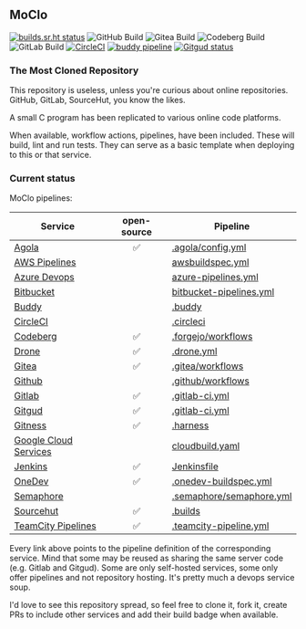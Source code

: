 ## MoClo

[![builds.sr.ht status](https://builds.sr.ht/~ka_st/moclo/commits/master/build.yml.svg)](https://builds.sr.ht/~ka_st/moclo/commits/master/build.yml?) ![GitHub Build](https://github.com/KaSt/moclo/actions/workflows/build.yml/badge.svg) ![Gitea Build](https://gitea.com/KaSt/moclo/actions/workflows/build.yml/badge.svg) ![Codeberg Build](https://codeberg.org/KaSt/moclo/badges/workflows/build.yml/badge.svg) ![GitLab Build](https://gitlab.com/Kapppa/moclo/badges/master/pipeline.svg) [![CircleCI](https://dl.circleci.com/status-badge/img/circleci/N48JnXvXTL7JuZDQeQ43YM/6oYrGmoLX4VyQ2VucQzfm4/tree/master.svg?style=svg)](https://dl.circleci.com/status-badge/redirect/circleci/N48JnXvXTL7JuZDQeQ43YM/6oYrGmoLX4VyQ2VucQzfm4/tree/master) [![buddy pipeline](https://eu.buddy.works/pm---8/moclo/pipelines/pipeline/199425/badge.svg?token=bb3a1947d2c144ba6363b1aaa3a0a19fcc0e76a7d6b98d82b446850015cf602c "buddy pipeline")](https://eu.buddy.works/pm---8/moclo/pipelines/pipeline/199425) 
[![Gitgud status](https://gitgud.io/Kapppa/moclo/badges/master/pipeline.svg)](https://gitgud.io/Kapppa/moclo/-/commits/master)



### The Most Cloned Repository
This repository is useless, unless you're curious about online repositories. 
GitHub, GitLab, SourceHut, you know the likes.

A small C program has been replicated to various online code platforms. 

When available, workflow actions, pipelines, have been included. 
These will build, lint and run tests. They can serve as a basic template when deploying to this or that service.

### Current status
MoClo pipelines:

| Service | open-source | Pipeline |
| -------- |:----:| ---- | 
| [Agola](https://agola.io) | :white_check_mark: | [.agola/config.yml](https://github.com/KaSt/moclo/blob/master/.agola/config.yml) |
| [AWS Pipelines](https://aws.amazon.com/codepipeline/) | &nbsp; | [awsbuildspec.yml](https://github.com/KaSt/moclo/blob/master/awsbuildspec.yml) |
| [Azure Devops](https://azure.microsoft.com/en-us/products/devops) | &nbsp; | [azure-pipelines.yml](https://github.com/KaSt/moclo/blob/master/azure-pipelines.yml) |
| [Bitbucket](https://bitbucket.org) | &nbsp; | [bitbucket-pipelines.yml](https://github.com/KaSt/moclo/blob/master/bitbucket-pipelines.yml) |
| [Buddy](https://buddy.works) | &nbsp; | [.buddy](https://github.com/KaSt/moclo/tree/master/.buddy) |
| [CircleCI](https://circleci.com) | &nbsp; | [.circleci](https://github.com/KaSt/moclo/tree/master/.circleci) |
| [Codeberg](https://codeberg.org) | :white_check_mark: | [.forgejo/workflows](https://github.com/KaSt/moclo/tree/master/.forgejo/workflows) |
| [Drone](https://drone.io) | :white_check_mark: | [.drone.yml](https://github.com/KaSt/moclo/blob/master/.drone.yml) |
| [Gitea](https://gitea.com) | :white_check_mark: | [.gitea/workflows](https://github.com/KaSt/moclo/tree/master/.gitea/workflows) |
| [Github](https://github.com) | &nbsp; | [.github/workflows](https://github.com/KaSt/moclo/tree/master/.github/workflows) |
| [Gitlab](https://gitlab.com) | :white_check_mark: | [.gitlab-ci.yml](https://github.com/KaSt/moclo/blob/master/.gitlab-ci.yml) |
| [Gitgud](http://gitgud.io) | :white_check_mark: | [.gitlab-ci.yml](https://github.com/KaSt/moclo/blob/master/.gitlab-ci.yml) |
| [Gitness](https://gitness.com) | :white_check_mark: | [.harness](https://github.com/KaSt/moclo/tree/master/.harness) |
| [Google Cloud Services](https://cloud.google.com) | &nbsp; | [cloudbuild.yaml](https://github.com/KaSt/moclo/blob/master/cloudbuild.yaml) |
| [Jenkins](https://jenkins.io) | :white_check_mark: | [Jenkinsfile](https://github.com/KaSt/moclo/blob/master/.jenkins/Jenkinsfile) |
| [OneDev](https://onedev.io) | :white_check_mark: | [.onedev-buildspec.yml](https://github.com/KaSt/moclo/blob/master/.onedev-buildspec.yml) |
| [Semaphore](https://semaphoreci.com) | &nbsp; | [.semaphore/semaphore.yml](https://github.com/KaSt/moclo/tree/master/.semaphore/semaphore.yml) |
| [Sourcehut](https://sr.ht) | :white_check_mark: | [.builds](https://github.com/KaSt/moclo/tree/master/.builds) |
| [TeamCity Pipelines](https://www.jetbrains.com/teamcity) | :white_check_mark: | [.teamcity-pipeline.yml](https://github.com/KaSt/moclo/blob/master/.teamcity-pipeline.yml) |

















Every link above points to the pipeline definition of the corresponding service. Mind that some may be reused as sharing the same server code (e.g. Gitlab and Gitgud). 
Some are only self-hosted services, some only offer pipelines and not repository hosting. It's pretty much a devops service soup.

I'd love to see this repository spread, so feel free to clone it, fork it, create PRs to include other services and add their build badge when available.


